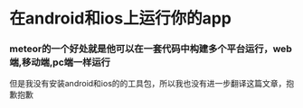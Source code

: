 # 在android和ios上运行你的app

### meteor的一个好处就是他可以在一套代码中构建多个平台运行，web端,移动端,pc端一样运行

但是我没有安装android和ios的的工具包，所以我也没有进一步翻译这篇文章，抱歉抱歉

